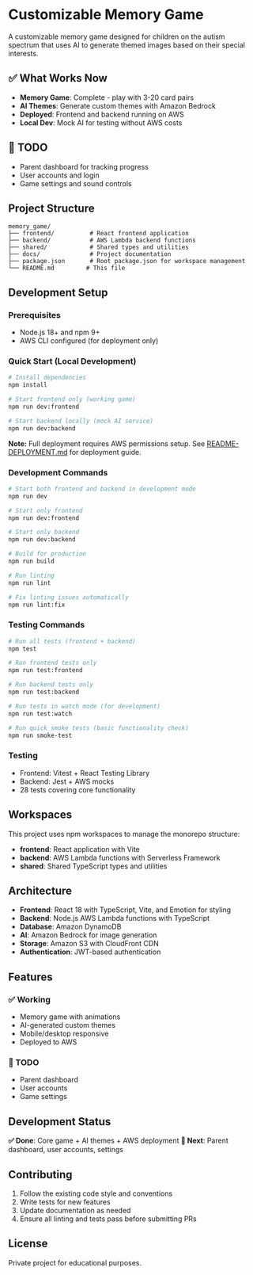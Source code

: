 # Customizable Memory Game

A customizable memory game designed for children on the autism spectrum that uses AI to generate themed images based on their special interests.

## ✅ What Works Now

- **Memory Game**: Complete - play with 3-20 card pairs
- **AI Themes**: Generate custom themes with Amazon Bedrock
- **Deployed**: Frontend and backend running on AWS
- **Local Dev**: Mock AI for testing without AWS costs

## 🚧 TODO

- Parent dashboard for tracking progress
- User accounts and login
- Game settings and sound controls

## Project Structure

```
memory_game/
├── frontend/          # React frontend application
├── backend/           # AWS Lambda backend functions
├── shared/            # Shared types and utilities
├── docs/              # Project documentation
├── package.json       # Root package.json for workspace management
└── README.md         # This file
```

## Development Setup

### Prerequisites

- Node.js 18+ and npm 9+
- AWS CLI configured (for deployment only)

### Quick Start (Local Development)

```bash
# Install dependencies
npm install

# Start frontend only (working game)
npm run dev:frontend

# Start backend locally (mock AI service)
npm run dev:backend
```

**Note:** Full deployment requires AWS permissions setup. See [README-DEPLOYMENT.md](./README-DEPLOYMENT.md) for deployment guide.

### Development Commands

```bash
# Start both frontend and backend in development mode
npm run dev

# Start only frontend
npm run dev:frontend

# Start only backend
npm run dev:backend

# Build for production
npm run build

# Run linting
npm run lint

# Fix linting issues automatically
npm run lint:fix
```

### Testing Commands

```bash
# Run all tests (frontend + backend)
npm test

# Run frontend tests only
npm run test:frontend

# Run backend tests only
npm run test:backend

# Run tests in watch mode (for development)
npm run test:watch

# Run quick smoke tests (basic functionality check)
npm run smoke-test
```

### Testing

- Frontend: Vitest + React Testing Library
- Backend: Jest + AWS mocks
- 28 tests covering core functionality

## Workspaces

This project uses npm workspaces to manage the monorepo structure:

- **frontend**: React application with Vite
- **backend**: AWS Lambda functions with Serverless Framework
- **shared**: Shared TypeScript types and utilities

## Architecture

- **Frontend**: React 18 with TypeScript, Vite, and Emotion for styling
- **Backend**: Node.js AWS Lambda functions with TypeScript
- **Database**: Amazon DynamoDB
- **AI**: Amazon Bedrock for image generation
- **Storage**: Amazon S3 with CloudFront CDN
- **Authentication**: JWT-based authentication

## Features

### ✅ Working
- Memory game with animations
- AI-generated custom themes
- Mobile/desktop responsive
- Deployed to AWS

### 🚧 TODO
- Parent dashboard
- User accounts
- Game settings

## Development Status

**✅ Done**: Core game + AI themes + AWS deployment
**🚧 Next**: Parent dashboard, user accounts, settings

## Contributing

1. Follow the existing code style and conventions
2. Write tests for new features
3. Update documentation as needed
4. Ensure all linting and tests pass before submitting PRs

## License

Private project for educational purposes.
